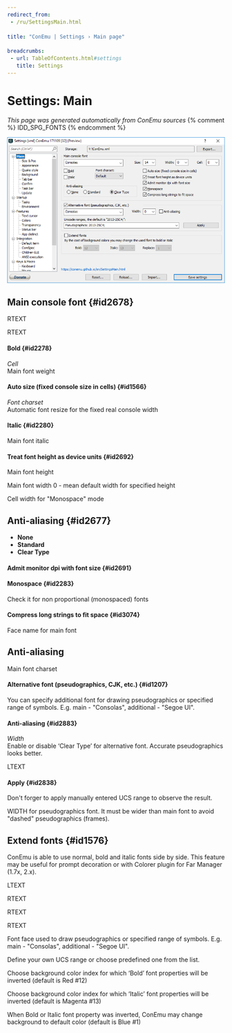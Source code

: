 ```yaml
---
redirect_from:
 - /ru/SettingsMain.html

title: "ConEmu | Settings › Main page"

breadcrumbs:
 - url: TableOfContents.html#settings
   title: Settings
---
```


# Settings: Main

*This page was generated automatically from ConEmu sources*
{% comment %} IDD_SPG_FONTS {% endcomment %}

![ConEmu Settings: Main](/img/Settings-Main.png)



## Main console font  {#id2678}



RTEXT



RTEXT



#### Bold  {#id2278}
*Cell*  
Main font weight

#### Auto size (fixed console size in cells)  {#id1566}
*Font charset*  
Automatic font resize for the fixed real console width

#### Italic  {#id2280}
Main font italic

#### Treat font height as device units  {#id2692}


Main font height

Main font width 0 - mean default width for specified height

Cell width for "Monospace" mode

## Anti-aliasing  {#id2677}




* **None**
* **Standard**
* **Clear Type**


#### Admit monitor dpi with font size  {#id2691}


#### Monospace  {#id2283}
Check it for non proportional (monospaced) fonts

#### Compress long strings to fit space  {#id3074}




Face name for main font

## Anti-aliasing







Main font charset

#### Alternative font (pseudographics, CJK, etc.)  {#id1207}
You can specify additional font for drawing pseudographics or specified range of symbols. E.g. main - "Consolas", additional - "Segoe UI".

#### Anti-aliasing  {#id2883}
*Width*  
Enable or disable ‘Clear Type’ for alternative font. Accurate pseudographics looks better.

LTEXT

#### Apply  {#id2838}
Don't forger to apply manually entered UCS range to observe the result.



WIDTH for pseudographics font. It must be wider than main font to avoid "dashed" pseudographics (frames).

## Extend fonts  {#id1576}

ConEmu is able to use normal, bold and italic fonts side by side. This feature may be useful for prompt decoration or with Colorer plugin for Far Manager (1.7x, 2.x).

LTEXT



RTEXT



RTEXT



RTEXT



Font face used to draw pseudographics or specified range of symbols. E.g. main - "Consolas", additional - "Segoe UI".

Define your own UCS range or choose predefined one from the list.

Choose background color index for which ‘Bold’ font properties will be inverted (default is Red #12)

Choose background color index for which ‘Italic’ font properties will be inverted (default is Magenta #13)

When Bold or Italic font property was inverted, ConEmu may change background to default color (default is Blue #1)

